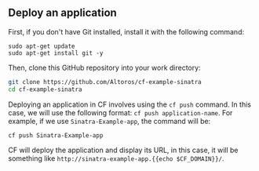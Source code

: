 Deploy an application
---------------------

First, if you don't have Git installed, install it with the following command:

```
sudo apt-get update
sudo apt-get install git -y
```

Then, clone this GitHub repository into your work directory:

```sh
git clone https://github.com/Altoros/cf-example-sinatra
cd cf-example-sinatra
```

Deploying an application in CF involves using the `cf push` command. In this case, we will use the following format: `cf push application-name`. For example, if we use `Sinatra-Example-app`, the command will be:

```sh
cf push Sinatra-Example-app
```

CF will deploy the application and display its URL, in this case, it will be something like `http://sinatra-example-app.{{echo $CF_DOMAIN}}/`.
